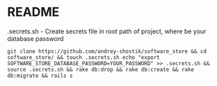# README
.secrets.sh - Create secrets file in root path of project, where be your database password

```
git clone https://github.com/andrey-shostik/software_store && cd software_store/ && touch .secrets.sh echo "export SOFTWARE_STORE_DATABASE_PASSWORD=YOUR_PASSWORD" >> .secrets.sh && source .secrets.sh && rake db:drop && rake db:create && rake db:migrate && rails s
```
